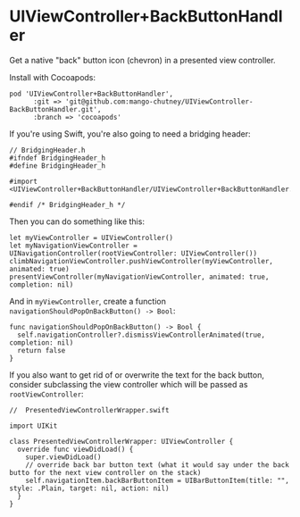 # UIViewController+BackButtonHandler

Get a native "back" button icon (chevron) in a presented view controller.

Install with Cocoapods:

```
pod 'UIViewController+BackButtonHandler',
      :git => 'git@github.com:mango-chutney/UIViewController-BackButtonHandler.git',
      :branch => 'cocoapods'
```

If you're using Swift, you're also going to need a bridging header:

```
// BridgingHeader.h
#ifndef BridgingHeader_h
#define BridgingHeader_h

#import <UIViewController+BackButtonHandler/UIViewController+BackButtonHandler.h>

#endif /* BridgingHeader_h */
```

Then you can do something like this:

```
let myViewController = UIViewController()
let myNavigationViewController = UINavigationController(rootViewController: UIViewController())
climbNavigationViewController.pushViewController(myViewController, animated: true)
presentViewController(myNavigationViewController, animated: true, completion: nil)
```

And in `myViewController`, create a function `navigationShouldPopOnBackButton() -> Bool`:

```
func navigationShouldPopOnBackButton() -> Bool {
  self.navigationController?.dismissViewControllerAnimated(true, completion: nil)
  return false
}
```

If you also want to get rid of or overwrite the text for the back button,
consider subclassing the view controller which will be passed as
`rootViewController`:

```
//  PresentedViewControllerWrapper.swift

import UIKit

class PresentedViewControllerWrapper: UIViewController {
  override func viewDidLoad() {
    super.viewDidLoad()
    // override back bar button text (what it would say under the back butto for the next view controller on the stack)
    self.navigationItem.backBarButtonItem = UIBarButtonItem(title: "", style: .Plain, target: nil, action: nil)
  }
}
```
